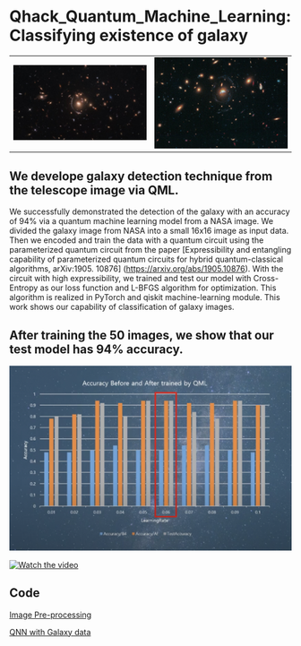 

# Qhack_Quantum_Machine_Learning: Classifying existence of galaxy


<table align="center">
    <tr>
        <td><img src="./qhack/nasa.jpg" width="500"></td>
        <td><img src="./qhack/nasa2.png" width="500"></td>
     </tr>
 </table>
 
## We develope galaxy detection technique from the telescope image via QML. 

We successfully demonstrated the detection of the galaxy with an accuracy of 94% via a quantum machine learning model from a NASA image. We divided the galaxy image from NASA into a small 16x16 image as input data. Then we encoded and train the data with a quantum circuit using the parameterized quantum circuit from the paper [Expressibility and entangling capability of parameterized quantum circuits for hybrid quantum-classical algorithms, arXiv:1905. 10876] (https://arxiv.org/abs/1905.10876). With the circuit with high expressibility, we trained and test our model with Cross-Entropy as our loss function and L-BFGS algorithm for optimization. This algorithm is realized in PyTorch and qiskit machine-learning module. This work shows our capability of classification of galaxy images. 


## After training the 50 images, we show that our test model has 94% accuracy.

<td><img src="./qhack/Screen Shot 2022-02-25 at 3.55.50 PM.png" width="1000"></td>





[![Watch the video](https://img.youtube.com/vi/1wNSJAcfYjo/maxresdefault.jpg)](https://www.youtube.com/watch?v=SWmo46d4fkE)

## Code

[Image Pre-processing](https://github.com/BrightSky77/Qhack_Quantum_Machine_Learning/blob/main/qhack/CutImg.ipynb)

[QNN with Galaxy data](https://github.com/BrightSky77/Qhack_Quantum_Machine_Learning/blob/main/qhack/Notebooks/Image_QNN.ipynb)


